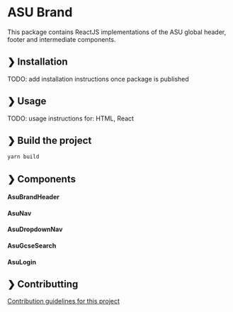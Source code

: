 # ASU Brand
This package contains ReactJS implementations of the ASU global header, footer and intermediate components.

## ❯ Installation

TODO: add installation instructions once package is published

## ❯ Usage

TODO: usage instructions for: HTML, React

## ❯ Build the project
```bash
yarn build
```

## ❯ Components

#### AsuBrandHeader
#### AsuNav 
#### AsuDropdownNav
#### AsuGcseSearch
#### AsuLogin

## ❯ Contributting

[Contribution guidelines for this project](CONTRIBUTING.md)



